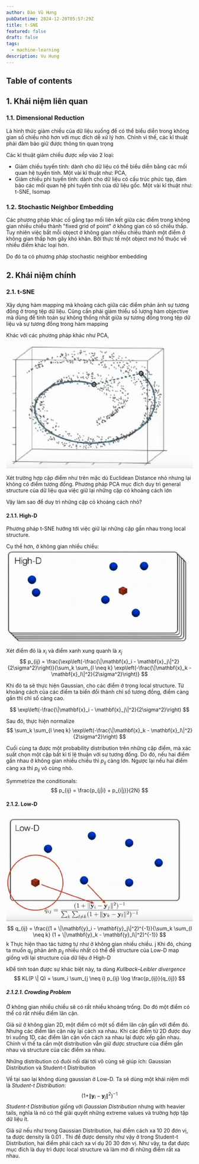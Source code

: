 ```yaml
---
author: Đào Vũ Hưng
pubDatetime: 2024-12-20T05:57:29Z
title: t-SNE
featured: false
draft: false
tags:
  - machine-learning
description: Vu Hung
---
```

## Table of contents
## 1. Khái niệm liên quan
### 1.1. Dimensional Reduction
Là hình thức giảm chiều của dữ liệu xuống để có thể biểu diễn trong không gian số chiều nhỏ hơn với mục đích dễ xử lý hơn. Chính vì thế, các kĩ thuật phải đảm bảo giữ được thông tin quan trọng 

Các kĩ thuật giảm chiều được xếp vào 2 loại:
- Giảm chiều tuyến tính: dành cho dữ liệu có thể biểu diễn bằng các mối quan hệ tuyến tính. Một vài kĩ thuật như: PCA, 
- Giảm chiều phi tuyến tính: dành cho dữ liệu có cấu trúc phức tạp, đảm bảo các mối quan hệ phi tuyến tính của dữ liệu gốc. Một vài kĩ thuật như: t-SNE, Isomap
### 1.2. Stochastic Neighbor Embedding
Các phương pháp khác cố gắng tạo mối liên kết giữa các điểm trong không gian nhiều chiều thành "fixed grid of point" ở không gian có số chiều thấp. Tuy nhiên việc bắt mỗi object ở không gian nhiều chiều thành một điểm ở không gian thấp hơn gây khó khăn. Bởi thực tế một object mơ hồ thuộc về nhiều điểm khác loại hơn. 

Do đó ta có phương pháp stochastic neighbor embedding
## 2. Khái niệm chính
### 2.1. t-SNE
Xây dựng hàm mapping mà khoảng cách giữa các điểm phản ảnh sự tương đồng ở trong tệp dữ liệu. Cũng cần phải giảm thiểu số lượng hàm objective mà dùng để tính toán sự không thống nhất giữa sự tương đồng trong tệp dữ liệu và sự tương đồng trong hàm mapping

Khác với các phương pháp khác như PCA,
![images](../../assets/images/2024-12-21_08-06-31.png)

Xét trường hợp cặp điểm như trên mặc dù Euclidean Distance nhỏ nhưng lại không có điểm tương đồng. Phương pháp PCA mục đích duy trì general structure của dữ liệu qua việc giữ lại những cặp có khoảng cách lớn

Vậy làm sao để duy trì những cặp có khoảng cách nhỏ?
#### 2.1.1. High-D
Phương pháp t-SNE hướng tới việc giữ lại những cặp gần nhau trong local structure.

Cụ thể hơn, ở không gian nhiều chiều:
![images](../../assets/images/2024-12-21_08-17-32.png)

Xét điểm đỏ là $x_i$ và điểm xanh xung quanh là $x_j$
$$
p_{ij} = \frac{\exp\left(-\frac{\|\mathbf{x}_i - \mathbf{x}_j\|^2}{2\sigma^2}\right)}{\sum_k \sum_{l \neq k} \exp\left(-\frac{\|\mathbf{x}_k - \mathbf{x}_l\|^2}{2\sigma^2}\right)}
$$

Khi đó ta sẽ thực hiện Gaussian, cho các điểm ở trong local structure. Từ khoảng cách của các điểm ta biển đổi thành chỉ số tương đồng, điểm càng gần thì chỉ số càng cao. 

$$
\exp\left(-\frac{\|\mathbf{x}_i - \mathbf{x}_j\|^2}{2\sigma^2}\right)
$$

Sau đó, thực hiện normalize 
$$
\sum_k \sum_{l \neq k} \exp\left(-\frac{\|\mathbf{x}_k - \mathbf{x}_l\|^2}{2\sigma^2}\right)
$$

Cuối cùng ta được một probability distribution trên những cặp điểm, mà xác suất chọn một cặp bất kì tỉ lệ thuận với sự tương đồng. Do đó, nếu hai điểm gần nhau ở không gian nhiều chiều thì $p_{ij}$ càng lớn. Ngược lại nếu hai điểm càng xa thì $p_{ij}$ vô cùng nhỏ. 


Symmetrize the conditionals:
$$
p_{ij} = \frac{p_{j|i} + p_{i|j}}{2N}
$$

#### 2.1.2. Low-D
![images](../../assets/images/2024-12-21_08-43-26.png)
$$
q_{ij} = \frac{(1 + \|\mathbf{y}_i - \mathbf{y}_j\|^2)^{-1}}{\sum_k \sum_{l \neq k} (1 + \|\mathbf{y}_k - \mathbf{y}_l\|^2)^{-1}}
$$
k
Thực hiện thao tác tương tự như ở không gian nhiều chiều.
j
Khi đó, chúng ta muốn $q_{ij}$ phản ánh $p_{ij}$ nhiều nhất có thể để structure của Low-D map giống với lại structure của dữ liệu ở High-D 

kĐể tính toán được sự khác biệt này, ta dùng *Kullback–Leibler divergence*
$$
KL(P \| Q) = \sum_i \sum_{j \neq i} p_{ij} \log \frac{p_{ij}}{q_{ij}}
$$
##### 2.1.2.1. Crowding Problem
Ở không gian nhiều chiều sẽ có rất nhiều khoảng trống. Do đó một điểm có thể có rất nhiều điểm lân cận.

Giả sử ở không gian 2D, một điểm có một số điểm lân cận gần với điểm đó. Nhưng các điểm lân cận này lại cách xa nhau. Khi các điểm từ 2D được duy trì xuống 1D, các điểm lân cận vốn cách xa nhau lại được xếp gần nhau. Chính vì thế ta cần một distribution vẫn giữ được structure của điểm gần nhau và structure của các điểm xa nhau. 

Những distribution có đuôi nối dài tới vô cùng sẽ giúp ích: Gaussian Distribution và Student-t Distribution

Về tại sao lại không dùng gaussian ở Low-D. Ta sẽ dùng một khái niệm mới là *Student-t Distribution*:
$$
(1 + \|\mathbf{y}_i - \mathbf{y}_j\|^2)^{-1}
$$
 *Student-t Distribution* giống với *Gaussian Distribution* nhưng with heavier tails, nghĩa là nó có thể giải quyết những extreme values và trường hợp tập dữ liệu ít. 

Giả sử nếu như trong Gaussian Distribution, hai điểm cách xa 10 20 đơn vị, ta được density là 0.01 . Thì để được density như vậy ở trong Student-t Distribution, hai điểm phải cách xa ví dụ 20 30 đơn vị. Như vậy, ta đạt được mục đích là duy trì được local structure và làm mờ đi những điểm rất xa nhau.

